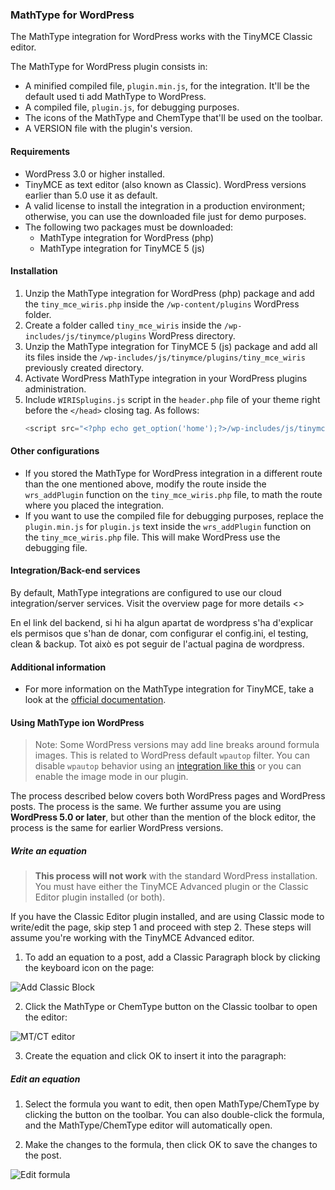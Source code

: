 ### MathType for WordPress

The MathType integration for WordPress works with the TinyMCE Classic editor.

The MathType for WordPress plugin consists in:

- A minified compiled file, `plugin.min.js`, for the integration. It'll be the default used ti add MathType to WordPress.
- A compiled file, `plugin.js`, for debugging purposes.
- The icons of the MathType and ChemType that'll be used on the toolbar.
- A VERSION file with the plugin's version.

#### Requirements

- WordPress 3.0 or higher installed.
- TinyMCE as text editor (also known as Classic). WordPress versions earlier than 5.0 use it as default.
- A valid license to install the integration in a production environment; otherwise, you can use the downloaded file just for demo purposes.
- The following two packages must be downloaded:
  - MathType integration for WordPress (php)
  - MathType integration for TinyMCE 5 (js)

#### Installation

1. Unzip the MathType integration for WordPress (php) package and add the `tiny_mce_wiris.php` inside the `/wp-content/plugins` WordPress folder.
2. Create a folder called `tiny_mce_wiris` inside the `/wp-includes/js/tinymce/plugins` WordPress directory.
3. Unzip the MathType integration for TinyMCE 5 (js) package and add all its files inside the `/wp-includes/js/tinymce/plugins/tiny_mce_wiris` previously created directory.
4. Activate WordPress MathType integration in your WordPress plugins administration.
5. Include `WIRISplugins.js` script in the `header.php` file of your theme right before the `</head>` closing tag. As follows:
   ```php
   <script src="<?php echo get_option('home');?>/wp-includes/js/tinymce/plugins/tiny_mce_wiris/integration/WIRISplugins.js?viewer=image" type="text/javascript"></script>
   ```

#### Other configurations

- If you stored the MathType for WordPress integration in a different route than the one mentioned above, modify the route inside the `wrs_addPlugin` function on the `tiny_mce_wiris.php` file, to math the route where you placed the integration.
- If you want to use the compiled file for debugging purposes, replace the `plugin.min.js` for `plugin.js` text inside the `wrs_addPlugin` function on the `tiny_mce_wiris.php` file. This will make WordPress use the debugging file.

#### Integration/Back-end services

By default, MathType integrations are configured to use our cloud integration/server services. Visit the overview page for more details <<LINK>>

En el link del backend, si hi ha algun apartat de wordpress s'ha d'explicar els permisos que s'han de donar, com configurar el config.ini, el testing, clean & backup. Tot això es pot seguir de l'actual pagina de wordpress.

#### Additional information

- For more information on the MathType integration for TinyMCE, take a look at the [official documentation](https://docs.wiris.com/mathtype/en/mathtype-integrations/mathtype-for-html-editors/mathtype-for-tinymce.html).

#### Using MathType ion WordPress

> Note: Some WordPress versions may add line breaks around formula images. This is related to WordPress default `wpautop` filter. You can disable `wpautop` behavior using an [integration like this](https://wordpress.org/plugins/toggle-wpautop/) or you can enable the image mode in our plugin.

The process described below covers both WordPress pages and WordPress posts. The process is the same. We further assume you are using **WordPress 5.0 or later**, but other than the mention of the block editor, the process is the same for earlier WordPress versions.

##### Write an equation

> **This process will not work** with the standard WordPress installation. You must have either the TinyMCE Advanced plugin or the Classic Editor plugin installed (or both).

If you have the Classic Editor plugin installed, and are using Classic mode to write/edit the page, skip step 1 and proceed with step 2. These steps will assume you're working with the TinyMCE Advanced editor.

1. To add an equation to a post, add a Classic Paragraph block by clicking the keyboard icon on the page:

![Add Classic Block](https://docs.wiris.com/mathtype/en/image/uuid-d98a4053-a753-592d-c561-2b0efb0df1ac.png)

2. Click the MathType or ChemType button on the Classic toolbar to open the editor:

![MT/CT editor](https://docs.wiris.com/mathtype/en/image/uuid-22c8e3a4-198b-89af-330a-78307e09b03e.png)

3. Create the equation and click OK to insert it into the paragraph:

##### Edit an equation

1. Select the formula you want to edit, then open MathType/ChemType by clicking the button on the toolbar. You can also double-click the formula, and the MathType/ChemType editor will automatically open.

2. Make the changes to the formula, then click OK to save the changes to the post.

![Edit formula](https://docs.wiris.com/mathtype/en/image/uuid-35b7e66b-c947-9c18-dbfb-da2777382a28.png)
